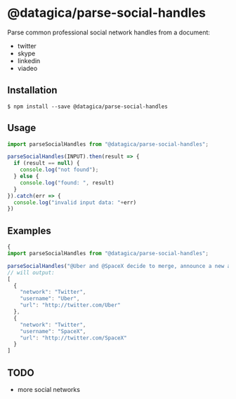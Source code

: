 # @datagica/parse-social-handles

Parse common professional social network handles from a document:

+ twitter
+ skype
+ linkedin
+ viadeo

## Installation

    $ npm install --save @datagica/parse-social-handles

## Usage

```javascript
import parseSocialHandles from "@datagica/parse-social-handles";

parseSocialHandles(INPUT).then(result => {
  if (result == null) {
    console.log("not found");
  } else {
    console.log("found: ", result)
  }
}).catch(err => {
  console.log("invalid input data: "+err)
})
```

## Examples

```javascript
{
import parseSocialHandles from "@datagica/parse-social-handles";

parseSocialHandles("@Uber and @SpaceX decide to merge, announce a new automated space car for 2026").then(..).catch(..)
// will output:
[
  {
    "network": "Twitter",
    "username": "Uber",
    "url": "http://twitter.com/Uber"
  },
  {
    "network": "Twitter",
    "username": "SpaceX",
    "url": "http://twitter.com/SpaceX"
  }
]
```

## TODO

- more social networks
